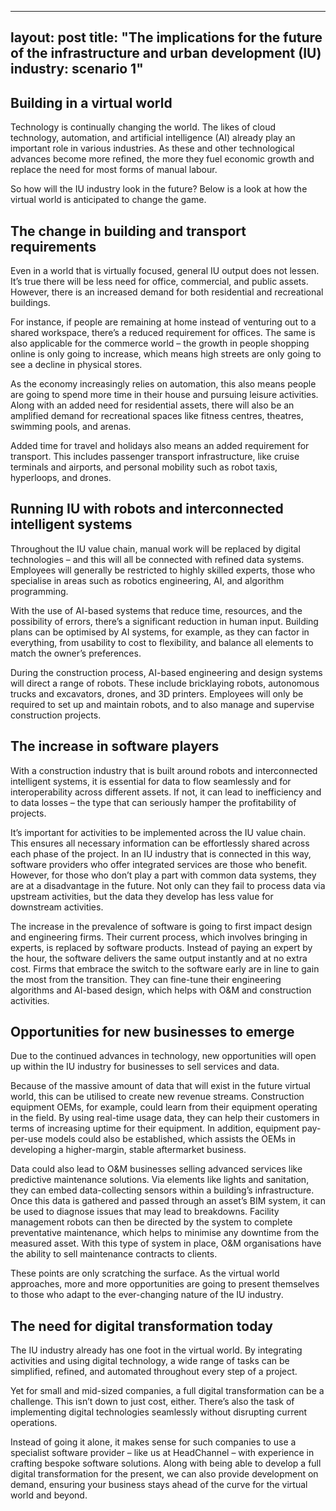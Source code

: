 
---
layout: post
title:  "The implications for the future of the infrastructure and urban development (IU) industry: scenario 1"
-----

## Building in a virtual world
Technology is continually changing the world. The likes of cloud technology, automation, and artificial intelligence (AI) already play an important role in various industries. As these and other technological advances become more refined, the more they fuel economic growth and replace the need for most forms of manual labour.

So how will the IU industry look in the future? Below is a look at how the virtual world is anticipated to change the game.

## The change in building and transport requirements
Even in a world that is virtually focused, general IU output does not lessen. It’s true there will be less need for office, commercial, and public assets. However, there is an increased demand for both residential and recreational buildings.

For instance, if people are remaining at home instead of venturing out to a shared workspace, there’s a reduced requirement for offices. The same is also applicable for the commerce world – the growth in people shopping online is only going to increase, which means high streets are only going to see a decline in physical stores.

As the economy increasingly relies on automation, this also means people are going to spend more time in their house and pursuing leisure activities. Along with an added need for residential assets, there will also be an amplified demand for recreational spaces like fitness centres, theatres, swimming pools, and arenas.

Added time for travel and holidays also means an added requirement for transport. This includes passenger transport infrastructure, like cruise terminals and airports, and personal mobility such as robot taxis, hyperloops, and drones.

## Running IU with robots and interconnected intelligent systems
Throughout the IU value chain, manual work will be replaced by digital technologies – and this will all be connected with refined data systems. Employees will generally be restricted to highly skilled experts, those who specialise in areas such as robotics engineering, AI, and algorithm programming.

With the use of AI-based systems that reduce time, resources, and the possibility of errors, there’s a significant reduction in human input. Building plans can be optimised by AI systems, for example, as they can factor in everything, from usability to cost to flexibility, and balance all elements to match the owner’s preferences.

During the construction process, AI-based engineering and design systems will direct a range of robots. These include bricklaying robots, autonomous trucks and excavators, drones, and 3D printers. Employees will only be required to set up and maintain robots, and to also manage and supervise construction projects.

## The increase in software players
With a construction industry that is built around robots and interconnected intelligent systems, it is essential for data to flow seamlessly and for interoperability across different assets. If not, it can lead to inefficiency and to data losses – the type that can seriously hamper the profitability of projects.

It’s important for activities to be implemented across the IU value chain. This ensures all necessary information can be effortlessly shared across each phase of the project. In an IU industry that is connected in this way, software providers who offer integrated services are those who benefit. However, for those who don’t play a part with common data systems, they are at a disadvantage in the future. Not only can they fail to process data via upstream activities, but the data they develop has less value for downstream activities.

The increase in the prevalence of software is going to first impact design and engineering firms. Their current process, which involves bringing in experts, is replaced by software products. Instead of paying an expert by the hour, the software delivers the same output instantly and at no extra cost. Firms that embrace the switch to the software early are in line to gain the most from the transition. They can fine-tune their engineering algorithms and AI-based design, which helps with O&M and construction activities.

## Opportunities for new businesses to emerge
Due to the continued advances in technology, new opportunities will open up within the IU industry for businesses to sell services and data.

Because of the massive amount of data that will exist in the future virtual world, this can be utilised to create new revenue streams. Construction equipment OEMs, for example, could learn from their equipment operating in the field. By using real-time usage data, they can help their customers in terms of increasing uptime for their equipment. In addition, equipment pay-per-use models could also be established, which assists the OEMs in developing a higher-margin, stable aftermarket business.

Data could also lead to O&M businesses selling advanced services like predictive maintenance solutions. Via elements like lights and sanitation, they can embed data-collecting sensors within a building’s infrastructure. Once this data is gathered and passed through an asset’s BIM system, it can be used to diagnose issues that may lead to breakdowns. Facility management robots can then be directed by the system to complete preventative maintenance, which helps to minimise any downtime from the measured asset. With this type of system in place, O&M organisations have the ability to sell maintenance contracts to clients.

These points are only scratching the surface. As the virtual world approaches, more and more opportunities are going to present themselves to those who adapt to the ever-changing nature of the IU industry.

## The need for digital transformation today
The IU industry already has one foot in the virtual world. By integrating activities and using digital technology, a wide range of tasks can be simplified, refined, and automated throughout every step of a project.

Yet for small and mid-sized companies, a full digital transformation can be a challenge. This isn’t down to just cost, either. There’s also the task of implementing digital technologies seamlessly without disrupting current operations.

Instead of going it alone, it makes sense for such companies to use a specialist software provider – like us at HeadChannel – with experience in crafting bespoke software solutions. Along with being able to develop a full digital transformation for the present, we can also provide development on demand, ensuring your business stays ahead of the curve for the virtual world and beyond.

